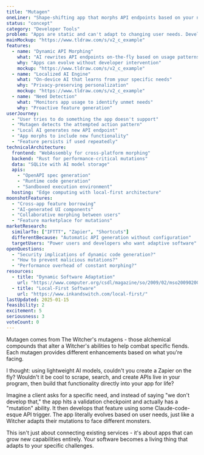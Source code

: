 ```yaml
---
title: "Mutagen"
oneLiner: "Shape-shifting app that morphs API endpoints based on your needs using localized AI"
status: "concept"
category: "Developer Tools"
problem: "Apps are static and can't adapt to changing user needs. Developers need to anticipate every use case upfront, leading to bloated apps or missing functionality."
mainMockup: "https://www.tldraw.com/s/v2_c_example"
features:
  - name: "Dynamic API Morphing"
    what: "AI rewrites API endpoints on-the-fly based on usage patterns"
    why: "Apps can evolve without developer intervention"
    mockup: "https://www.tldraw.com/s/v2_c_example"
  - name: "Localized AI Engine"
    what: "On-device AI that learns from your specific needs"
    why: "Privacy-preserving personalization"
    mockup: "https://www.tldraw.com/s/v2_c_example"
  - name: "Need Detection"
    what: "Monitors app usage to identify unmet needs"
    why: "Proactive feature generation"
userJourney:
  - "User tries to do something the app doesn't support"
  - "Mutagen detects the attempted action pattern"
  - "Local AI generates new API endpoint"
  - "App morphs to include new functionality"
  - "Feature persists if used repeatedly"
technicalArchitecture:
  frontend: "WebAssembly for cross-platform morphing"
  backend: "Rust for performance-critical mutations"
  data: "SQLite with AI model storage"
  apis:
    - "OpenAPI spec generation"
    - "Runtime code generation"
    - "Sandboxed execution environment"
  hosting: "Edge computing with local-first architecture"
moonshotFeatures:
  - "Cross-app feature borrowing"
  - "AI-generated UI components"
  - "Collaborative morphing between users"
  - "Feature marketplace for mutations"
marketResearch:
  similarTo: ["IFTTT", "Zapier", "Shortcuts"]
  differentBecause: "Automatic API generation without configuration"
  targetUsers: "Power users and developers who want adaptive software"
openQuestions:
  - "Security implications of dynamic code generation?"
  - "How to prevent malicious mutations?"
  - "Performance overhead of constant morphing?"
resources:
  - title: "Dynamic Software Adaptation"
    url: "https://www.computer.org/csdl/magazine/so/2009/02/mso2009020024/13rRUxBJhvp"
  - title: "Local-First Software"
    url: "https://www.inkandswitch.com/local-first/"
lastUpdated: 2025-01-15
feasibility: 2
excitement: 5
seriousness: 3
voteCount: 0
---
```


Mutagen comes from The Witcher's mutagens - those alchemical compounds that alter a Witcher's abilities to help combat specific fiends. Each mutagen provides different enhancements based on what you're facing.

I thought: using lightweight AI models, couldn't you create a Zapier on the fly? Wouldn't it be cool to scrape, search, and create APIs live in your program, then build that functionality directly into your app for life? 

Imagine a client asks for a specific need, and instead of saying "we don't develop that," the app hits a validation checkpoint and actually has a "mutation" ability. It then develops that feature using some Claude-code-esque API trigger. The app literally evolves based on user needs, just like a Witcher adapts their mutations to face different monsters.

This isn't just about connecting existing services - it's about apps that can grow new capabilities entirely. Your software becomes a living thing that adapts to your specific challenges.